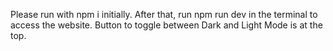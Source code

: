 Please run with npm i initially.
After that, run npm run dev in the terminal to access the website.
Button to toggle between Dark and Light Mode is at the top.
